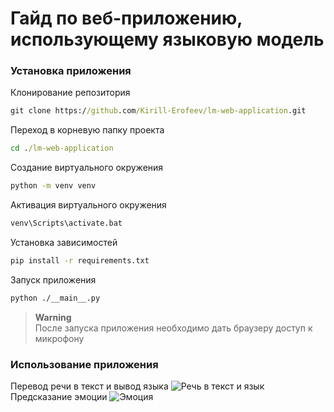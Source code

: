# Гайд по веб-приложению, использующему языковую модель
### Установка приложения
Клонирование репозитория
```cmd
git clone https://github.com/Kirill-Erofeev/lm-web-application.git
```
Переход в корневую папку проекта
```cmd
cd ./lm-web-application
```
Создание виртуального окружения
```cmd
python -m venv venv
```
Активация виртуального окружения
```cmd
venv\Scripts\activate.bat
```
Установка зависимостей
```cmd
pip install -r requirements.txt
```
Запуск приложения
```cmd
python ./__main__.py
```
> **Warning**<br>
После запуска приложения необходимо дать браузеру доступ к микрофону
> 
### Использование приложения
Перевод речи в текст и вывод языка
![Речь в текст и язык](https://github.com/user-attachments/assets/b56c4b1c-b4f7-4e87-a028-695ff70abf5e)
Предсказание эмоции
![Эмоция](https://github.com/user-attachments/assets/d38f7680-c903-4a29-9db2-13b7d19cfe69)
